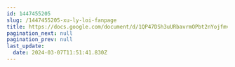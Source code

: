 ```yaml
---
id: 1447455205
slug: /1447455205-xu-ly-loi-fanpage
title: https://docs.google.com/document/d/1QP47DSh3uURbavrmOPbt2nYojfmv2tVRvhTy_LNBdcg
pagination_next: null
pagination_prev: null
last_update:
  date: 2024-03-07T11:51:41.830Z
---
```



